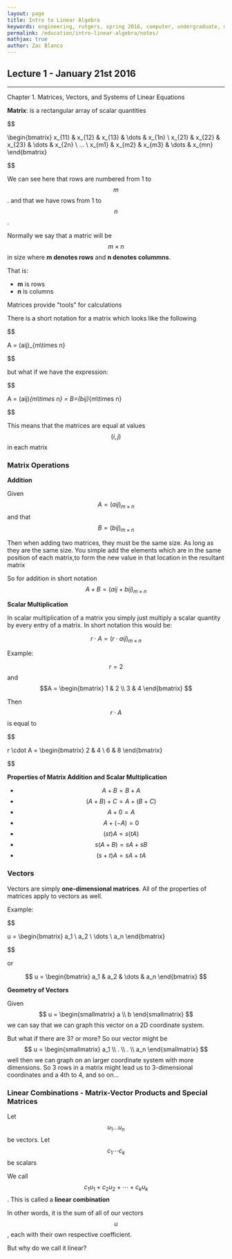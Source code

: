 ```yaml
---
layout: page
title: Intro to Linear Algebra
keywords: engineering, rutgers, spring 2016, computer, undergraduate, math, science, 01:198:250, rutgers university, linear, algebra, introduction, notes
permalink: /education/intro-linear-algebra/notes/
mathjax: true
author: Zac Blanco
---
```


## Lecture 1 - January 21st 2016

--------------------------------

Chapter 1. Matrices, Vectors, and Systems of Linear Equations

**Matrix**: is a rectangular array of scalar quantities

$$

\begin{bmatrix}
    x_{11}       & x_{12} & x_{13} & \dots & x_{1n} \\
    x_{21}       & x_{22} & x_{23} & \dots & x_{2n} \\
    ... \\
    x_{m1}       & x_{m2} & x_{m3} & \dots & x_{mn}
\end{bmatrix}

$$

We can see here that rows are numbered from 1 to $$m$$. and that we have rows from 1 to $$n$$.

Normally we say that a matric will be $$m\times n$$ in size where **m denotes rows** and **n denotes colummns**.

That is:

- **m** is rows
- **n** is columns

Matrices provide "tools" for calculations

There is a short notation for a matrix which looks like the following

$$

A = (aij)_{m\times n}

$$

but what if we have the expression:

$$

A = (aij)_{m\times n} = B=(bij)_{m\times n}

$$

This means that the matrices are equal at values $$(i, j)$$ in each matrix

### **Matrix Operations**

**Addition**

Given $$A=(aij)_{m\times n}$$ and that $$ B=(bij)_{m\times n}$$

Then when adding two matrices, they must be the same size. As long as they are the same size. You simple add the elements which are in the same position of each matrix,to form the new value in that location in the resultant matrix

So for addition in short notation$$ A + B = (aij + bij)_{m\times n} $$

**Scalar Multiplication**

In scalar multiplication of a matrix you simply just multiply a scalar quantity by every entry of a matrix. In short notation this would be:

$$ r \cdot A = (r\cdot aij)_{m\times n} $$

Example:

$$r = 2$$ and $$A = \begin{bmatrix} 1 & 2 \\
3 & 4 \end{bmatrix} $$

Then $$ r\cdot A$$ is equal to

$$

r \cdot A = \begin{bmatrix} 2 & 4 \\ 6 & 8 \end{bmatrix}

$$

**Properties of Matrix Addition and Scalar Multiplication**

- $$ A + B = B + A $$
- $$(A + B) + C = A + (B + C) $$
- $$ A + 0 = A $$
- $$ A + (-A) = 0 $$
- $$ (st)A = s(tA) $$
- $$ s(A + B) = sA + sB $$
- $$ (s + t)A = sA + tA $$


### Vectors

Vectors are simply **one-dimensional matrices**. All of the properties of matrices apply to vectors as well.

Example:

$$

u = \begin{bmatrix} a_1 \\
                    a_2 \\
                    \dots \\
                    a_n
\end{bmatrix}

$$

or

$$
u = \begin{bmatrix} a_1 &
                    a_2 &
                    \dots &
                    a_n
\end{bmatrix}
$$

**Geometry of Vectors**

Given $$ u = \begin{smallmatrix} a \\ b \end{smallmatrix} $$ we can say that we can graph this vector on a 2D coordinate system.

But what if there are 3? or more? So our vector might be $$ u = \begin{smallmatrix} a_1 \\ . \\ . \\ a_n \end{smallmatrix} $$ well then we can graph on an larger coordinate system with more dimensions. So 3 rows in a matrix might lead us to 3-dimensional coordinates and a 4th to 4, and so on...

### Linear Combinations - Matrix-Vector Products and Special Matrices

Let $$ u_1 \dots u_n $$be vectors. Let $$ c_1 \cdots c_k$$ be scalars

We call $$c_1u_1 + c_2u_2 + \cdots + c_ku_k $$. This is called a **linear combination**

In other words, it is the sum of all of our vectors $$u$$, each with their own respective coefficient.

But why do we call it linear?

